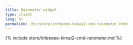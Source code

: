 ```yaml
---
title: Rainmeter widget
type: client
lang: hr
permalink: /hr/store/infeeeee-kimai2-cmd-rainmeter.html
---
```


{% include store/infeeeee-kimai2-cmd-rainmeter.md %}
